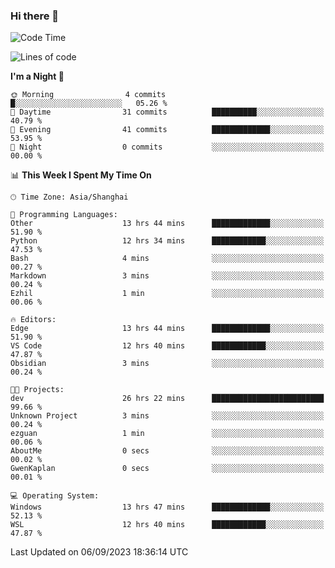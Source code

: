 ### Hi there 👋

<!--
**GwenKaplan/GwenKaplan** is a ✨ _special_ ✨ repository because its `README.md` (this file) appears on your GitHub profile.

Here are some ideas to get you started:

- 🔭 I’m currently working on ...
- 🌱 I’m currently learning ...
- 👯 I’m looking to collaborate on ...
- 🤔 I’m looking for help with ...
- 💬 Ask me about ...
- 📫 How to reach me: ...
- 😄 Pronouns: ...
- ⚡ Fun fact: ...
-->

<!--START_SECTION:waka-->
![Code Time](http://img.shields.io/badge/Code%20Time-538%20hrs%2018%20mins-blue)

![Lines of code](https://img.shields.io/badge/From%20Hello%20World%20I%27ve%20Written-113.1%20thousand%20lines%20of%20code-blue)

**I'm a Night 🦉** 

```text
🌞 Morning                4 commits           █░░░░░░░░░░░░░░░░░░░░░░░░   05.26 % 
🌆 Daytime                31 commits          ██████████░░░░░░░░░░░░░░░   40.79 % 
🌃 Evening                41 commits          █████████████░░░░░░░░░░░░   53.95 % 
🌙 Night                  0 commits           ░░░░░░░░░░░░░░░░░░░░░░░░░   00.00 % 
```


📊 **This Week I Spent My Time On** 

```text
🕑︎ Time Zone: Asia/Shanghai

💬 Programming Languages: 
Other                    13 hrs 44 mins      █████████████░░░░░░░░░░░░   51.90 % 
Python                   12 hrs 34 mins      ████████████░░░░░░░░░░░░░   47.53 % 
Bash                     4 mins              ░░░░░░░░░░░░░░░░░░░░░░░░░   00.27 % 
Markdown                 3 mins              ░░░░░░░░░░░░░░░░░░░░░░░░░   00.24 % 
Ezhil                    1 min               ░░░░░░░░░░░░░░░░░░░░░░░░░   00.06 % 

🔥 Editors: 
Edge                     13 hrs 44 mins      █████████████░░░░░░░░░░░░   51.90 % 
VS Code                  12 hrs 40 mins      ████████████░░░░░░░░░░░░░   47.87 % 
Obsidian                 3 mins              ░░░░░░░░░░░░░░░░░░░░░░░░░   00.24 % 

🐱‍💻 Projects: 
dev                      26 hrs 22 mins      █████████████████████████   99.66 % 
Unknown Project          3 mins              ░░░░░░░░░░░░░░░░░░░░░░░░░   00.24 % 
ezguan                   1 min               ░░░░░░░░░░░░░░░░░░░░░░░░░   00.06 % 
AboutMe                  0 secs              ░░░░░░░░░░░░░░░░░░░░░░░░░   00.02 % 
GwenKaplan               0 secs              ░░░░░░░░░░░░░░░░░░░░░░░░░   00.01 % 

💻 Operating System: 
Windows                  13 hrs 47 mins      █████████████░░░░░░░░░░░░   52.13 % 
WSL                      12 hrs 40 mins      ████████████░░░░░░░░░░░░░   47.87 % 
```


 Last Updated on 06/09/2023 18:36:14 UTC
<!--END_SECTION:waka-->
